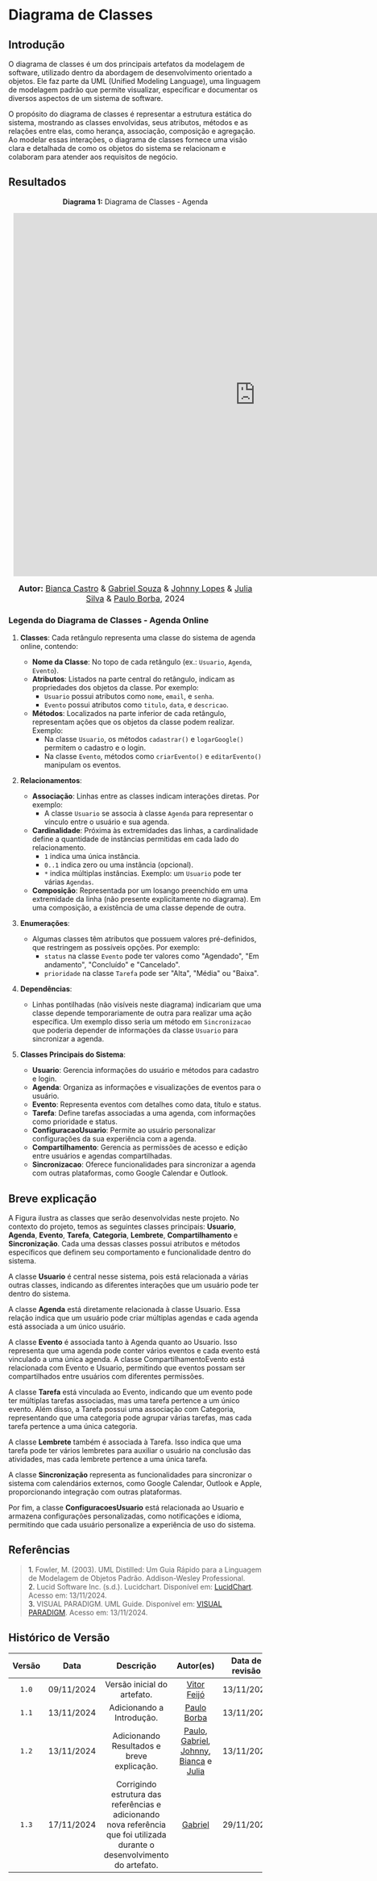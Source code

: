 # Diagrama de Classes

## Introdução

O diagrama de classes é um dos principais artefatos da modelagem de software, utilizado dentro da abordagem de desenvolvimento orientado a objetos. Ele faz parte da UML (Unified Modeling Language), uma linguagem de modelagem padrão que permite visualizar, especificar e documentar os diversos aspectos de um sistema de software.

O propósito do diagrama de classes é representar a estrutura estática do sistema, mostrando as classes envolvidas, seus atributos, métodos e as relações entre elas, como herança, associação, composição e agregação. Ao modelar essas interações, o diagrama de classes fornece uma visão clara e detalhada de como os objetos do sistema se relacionam e colaboram para atender aos requisitos de negócio.

## Resultados

<p align="center" > <strong> Diagrama 1:</Strong> Diagrama de Classes - Agenda</font> <gitbr></p>
<center>
<div style="width: 960px; height: 720px; margin: 10px; position: relative;"><iframe allowfullscreen frameborder="0" style="width:960px; height:720px" src="https://lucid.app/documents/embedded/5d7ba6bc-1e93-465d-880e-249fc4ee21b7" id="it4qDd1f4DKh"></iframe></div>
</center>

<font size="3"><p style="text-align: center"><b>Autor:</b> [Bianca Castro](https://github.com/BiancaPatrocinio7) & [Gabriel Souza](https://github.com/GabrielMS00) & [Johnny Lopes](https://github.com/JohnnyLopess) & [Julia Silva](https://github.com/Juhvitoria4) & [Paulo Borba](https://github.com/paulohborba), 2024</p></font>

### Legenda do Diagrama de Classes - Agenda Online

1. **Classes**: Cada retângulo representa uma classe do sistema de agenda online, contendo:
   - **Nome da Classe**: No topo de cada retângulo (ex.: `Usuario`, `Agenda`, `Evento`).
   - **Atributos**: Listados na parte central do retângulo, indicam as propriedades dos objetos da classe. Por exemplo:
     - `Usuario` possui atributos como `nome`, `email`, e `senha`.
     - `Evento` possui atributos como `titulo`, `data`, e `descricao`.
   - **Métodos**: Localizados na parte inferior de cada retângulo, representam ações que os objetos da classe podem realizar. Exemplo:
     - Na classe `Usuario`, os métodos `cadastrar()` e `logarGoogle()` permitem o cadastro e o login.
     - Na classe `Evento`, métodos como `criarEvento()` e `editarEvento()` manipulam os eventos.

2. **Relacionamentos**:
   - **Associação**: Linhas entre as classes indicam interações diretas. Por exemplo:
     - A classe `Usuario` se associa à classe `Agenda` para representar o vínculo entre o usuário e sua agenda.
   - **Cardinalidade**: Próxima às extremidades das linhas, a cardinalidade define a quantidade de instâncias permitidas em cada lado do relacionamento.
     - `1` indica uma única instância.
     - `0..1` indica zero ou uma instância (opcional).
     - `*` indica múltiplas instâncias. Exemplo: um `Usuario` pode ter várias `Agendas`.
   - **Composição**: Representada por um losango preenchido em uma extremidade da linha (não presente explicitamente no diagrama). Em uma composição, a existência de uma classe depende de outra.

3. **Enumerações**:
   - Algumas classes têm atributos que possuem valores pré-definidos, que restringem as possíveis opções. Por exemplo:
     - `status` na classe `Evento` pode ter valores como "Agendado", "Em andamento", "Concluído" e "Cancelado".
     - `prioridade` na classe `Tarefa` pode ser "Alta", "Média" ou "Baixa".

4. **Dependências**:
   - Linhas pontilhadas (não visíveis neste diagrama) indicariam que uma classe depende temporariamente de outra para realizar uma ação específica. Um exemplo disso seria um método em `Sincronizacao` que poderia depender de informações da classe `Usuario` para sincronizar a agenda.

5. **Classes Principais do Sistema**:
   - **Usuario**: Gerencia informações do usuário e métodos para cadastro e login.
   - **Agenda**: Organiza as informações e visualizações de eventos para o usuário.
   - **Evento**: Representa eventos com detalhes como data, título e status.
   - **Tarefa**: Define tarefas associadas a uma agenda, com informações como prioridade e status.
   - **ConfiguracaoUsuario**: Permite ao usuário personalizar configurações da sua experiência com a agenda.
   - **Compartilhamento**: Gerencia as permissões de acesso e edição entre usuários e agendas compartilhadas.
   - **Sincronizacao**: Oferece funcionalidades para sincronizar a agenda com outras plataformas, como Google Calendar e Outlook.

## Breve explicação

A Figura ilustra as classes que serão desenvolvidas neste projeto. No contexto do projeto, temos as seguintes classes principais: **Usuario**, **Agenda**, **Evento**, **Tarefa**, **Categoria**, **Lembrete**, **Compartilhamento** e **Sincronização**. Cada uma dessas classes possui atributos e métodos específicos que definem seu comportamento e funcionalidade dentro do sistema.

A classe **Usuario** é central nesse sistema, pois está relacionada a várias outras classes, indicando as diferentes interações que um usuário pode ter dentro do sistema.

A classe **Agenda** está diretamente relacionada à classe Usuario. Essa relação indica que um usuário pode criar múltiplas agendas e cada agenda está associada a um único usuário.

A classe **Evento** é associada tanto à Agenda quanto ao Usuario. Isso representa que uma agenda pode conter vários eventos e cada evento está vinculado a uma única agenda. A classe CompartilhamentoEvento está relacionada com Evento e Usuario, permitindo que eventos possam ser compartilhados entre usuários com diferentes permissões.

A classe **Tarefa** está vinculada ao Evento, indicando que um evento pode ter múltiplas tarefas associadas, mas uma tarefa pertence a um único evento. Além disso, a Tarefa possui uma associação com Categoria, representando que uma categoria pode agrupar várias tarefas, mas cada tarefa pertence a uma única categoria.

A classe **Lembrete** também é associada à Tarefa. Isso indica que uma tarefa pode ter vários lembretes para auxiliar o usuário na conclusão das atividades, mas cada lembrete pertence a uma única tarefa.

A classe **Sincronização** representa as funcionalidades para sincronizar o sistema com calendários externos, como Google Calendar, Outlook e Apple, proporcionando integração com outras plataformas.

Por fim, a classe **ConfiguracoesUsuario** está relacionada ao Usuario e armazena configurações personalizadas, como notificações e idioma, permitindo que cada usuário personalize a experiência de uso do sistema. 

## Referências

> <a>1.</a> Fowler, M. (2003). UML Distilled: Um Guia Rápido para a Linguagem de Modelagem de Objetos Padrão. Addison-Wesley Professional. <br>
> <a>2.</a> Lucid Software Inc. (s.d.). Lucidchart. Disponível em: [LucidChart](https://www.lucidchart.com/pages/pt/diagrama-de-componentes-uml). Acesso em: 13/11/2024. <br>
> <a>3.</a> VISUAL PARADIGM. UML Guide. Disponível em: [VISUAL PARADIGM](https://www.visual-paradigm.com/guide/uml-unified-modeling-language/). Acesso em: 13/11/2024. <br>

## Histórico de Versão

| Versão | Data | Descrição | Autor(es) | Data de revisão | Revisor(es) |
| :-: | :-: | :-: | :-: | :-: | :-: |
| `1.0` | 09/11/2024  | Versão inicial do artefato. | [Vitor Feijó](https://github.com/vitorfleonardo) | 13/11/2024 | [Johnny da Ponte](https://github.com/JohnnyLopess)   |
| `1.1` | 13/11/2024  | Adicionando a Introdução. | [Paulo Borba](https://github.com/paulohborba) | 13/11/2024 | [Bianca Patrocínio](https://github.com/BiancaPatrocinio7)   |
| `1.2` | 13/11/2024  | Adicionando Resultados e breve explicação. |  [Paulo](https://github.com/paulohborba), [Gabriel](https://github.com/GabrielMS00), [Johnny](https://github.com/JohnnyLopess), [Bianca](https://github.com/BiancaPatrocinio7) e [Julia](https://github.com/juhvitoria4) | 13/11/2024 |   |
| `1.3` | 17/11/2024  | Corrigindo estrutura das referências e adicionando nova referência que foi utilizada durante o desenvolvimento do artefato. | [Gabriel](https://github.com/GabrielMS00) | 29/11/2024 | [Vitor Feijó](https://github.com/vitorfleonardo) | 
